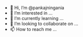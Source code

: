 - 👋 Hi, I’m @pankajningania
- 👀 I’m interested in ...
- 🌱 I’m currently learning ...
- 💞️ I’m looking to collaborate on ...
- 📫 How to reach me ...

<!---
pankajningania/pankajningania is a ✨ special ✨ repository because its `README.md` (this file) appears on your GitHub profile.
You can click the Preview link to take a look at your changes.
--->
